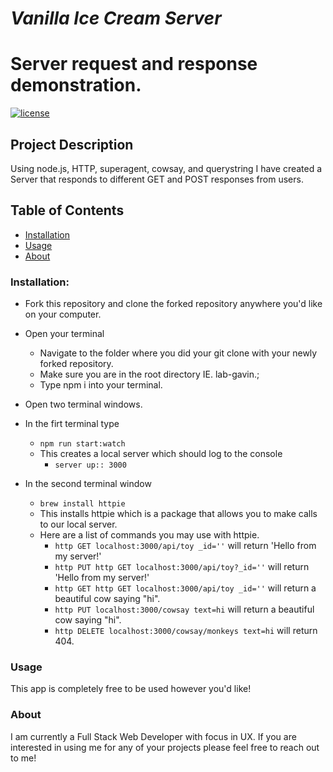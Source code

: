 # *Vanilla Ice Cream Server*

# Server request and response demonstration.
[![license](https://img.shields.io/github/license/mashape/apistatus.svg)]()

## Project Description
Using node.js, HTTP, superagent, cowsay, and querystring I have created a Server that responds to different GET and POST responses from users.

## Table of Contents
+ [Installation](#installation)
+ [Usage](#Usage)
+ [About](#About)

### Installation:
+ Fork this repository and clone the forked repository anywhere you'd like on your computer.

+ Open your terminal
  + Navigate to the folder where you did your git clone with your newly forked repository.
  + Make sure you are in the root directory IE. lab-gavin.;
  + Type npm i into your terminal.
+ Open two terminal windows.
+ In the firt terminal type
  + `npm run start:watch`
  + This creates a local server which should log to the console
    + `server up:: 3000`
+ In the second terminal window
  + `brew install httpie`
  + This installs httpie which is a package that allows you to make calls to our local server.
  + Here are a list of commands you may use with httpie.
    + `http GET localhost:3000/api/toy _id=''` will return 'Hello from my server!'   
    + `http PUT http GET localhost:3000/api/toy?_id=''` will return 'Hello from my server!'  
    + `http GET http GET localhost:3000/api/toy _id=''` will return a beautiful cow saying "hi".
    + `http PUT localhost:3000/cowsay text=hi` will return a beautiful cow saying "hi".
    + `http DELETE localhost:3000/cowsay/monkeys text=hi` will return 404.

### Usage
This app is completely free to be used however you'd like!


### About
I am currently a Full Stack Web Developer with focus in UX. If you are interested in using me for any of your projects please feel free to reach out to me!
